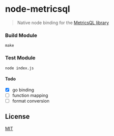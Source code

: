 # node-metricsql

> Native node binding for the [MetricsQL library](https://github.com/VictoriaMetrics/metricsql)


### Build Module
```
make
```

### Test Module
```
node index.js
```

#### Todo
- [x] go binding
- [ ] function mapping
- [ ] format conversion

## License

[MIT](https://opensource.org/licenses/mit-license)
